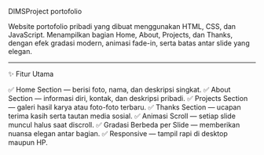 
DIMSProject portofolio


Website portofolio pribadi yang dibuat menggunakan HTML, CSS, dan JavaScript.
Menampilkan bagian Home, About, Projects, dan Thanks, dengan efek gradasi modern, animasi fade-in, serta batas antar slide yang elegan.


---

✨ Fitur Utama

✅ Home Section — berisi foto, nama, dan deskripsi singkat.
✅ About Section — informasi diri, kontak, dan deskripsi pribadi.
✅ Projects Section — galeri hasil karya atau foto-foto terbaru.
✅ Thanks Section — ucapan terima kasih serta tautan media sosial.
✅ Animasi Scroll — setiap slide muncul halus saat discroll.
✅ Gradasi Berbeda per Slide — memberikan nuansa elegan antar bagian.
✅ Responsive — tampil rapi di desktop maupun HP.